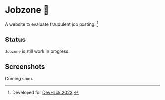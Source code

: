 # Jobzone 🚧

A website to evaluate fraudulent job posting. [^1]
[^1]: Developed for [DevHack 2023](https://gdg.community.dev/events/details/google-gdg-george-town-presents-devhack-kick-off-x-hackathon-101-create-a-change/).

## Status

`Jobzone` is still work in progress.

## Screenshots

Coming soon.
